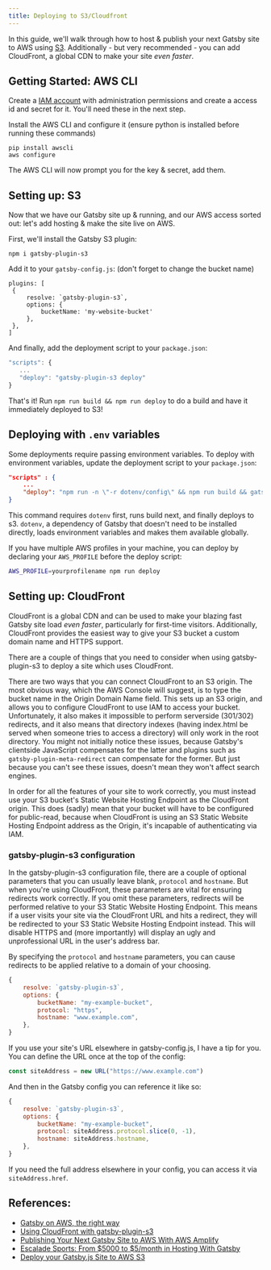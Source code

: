 ```yaml
---
title: Deploying to S3/Cloudfront
---
```


In this guide, we'll walk through how to host & publish your next Gatsby site to AWS using [S3](https://aws.amazon.com/s3/).
Additionally - but very recommended - you can add CloudFront, a global CDN to make your site _even faster_.

## Getting Started: AWS CLI

Create a [IAM account](https://console.aws.amazon.com/iam/home?#) with administration permissions and create a access id and secret for it.
You'll need these in the next step.

Install the AWS CLI and configure it (ensure python is installed before running these commands)

```shell
pip install awscli
aws configure
```

The AWS CLI will now prompt you for the key & secret, add them.

## Setting up: S3

Now that we have our Gatsby site up & running, and our AWS access sorted out: let's add hosting & make the site live on AWS.

First, we'll install the Gatsby S3 plugin:

```shell
npm i gatsby-plugin-s3
```

Add it to your `gatsby-config.js`: (don't forget to change the bucket name)

```
plugins: [
 {
     resolve: `gatsby-plugin-s3`,
     options: {
         bucketName: 'my-website-bucket'
     },
 },
]
```

And finally, add the deployment script to your `package.json`:

```js
"scripts": {
   ...
   "deploy": "gatsby-plugin-s3 deploy"
}
```

That's it!
Run `npm run build && npm run deploy` to do a build and have it immediately deployed to S3!

## Deploying with `.env` variables

Some deployments require passing environment variables. To deploy with environment variables, update the deployment script to your `package.json`:

```js:title=package.json
"scripts" : {
    ...
    "deploy": "npm run -n \"-r dotenv/config\" && npm run build && gatsby-plugin-s3 deploy"
}
```

This command requires `dotenv` first, runs build next, and finally deploys to s3. `dotenv`, a dependency of Gatsby that doesn't need to be installed directly, loads environment variables and makes them available globally.

If you have multiple AWS profiles in your machine, you can deploy by declaring your `AWS_PROFILE` before the deploy script:

```sh
AWS_PROFILE=yourprofilename npm run deploy
```

## Setting up: CloudFront

CloudFront is a global CDN and can be used to make your blazing fast Gatsby site load _even faster_, particularly for first-time visitors. Additionally, CloudFront provides the easiest way to give your S3 bucket a custom domain name and HTTPS support.

There are a couple of things that you need to consider when using gatsby-plugin-s3 to deploy a site which uses CloudFront.

There are two ways that you can connect CloudFront to an S3 origin. The most obvious way, which the AWS Console will suggest, is to type the bucket name in the Origin Domain Name field. This sets up an S3 origin, and allows you to configure CloudFront to use IAM to access your bucket. Unfortunately, it also makes it impossible to perform serverside (301/302) redirects, and it also means that directory indexes (having index.html be served when someone tries to access a directory) will only work in the root directory. You might not initially notice these issues, because Gatsby's clientside JavaScript compensates for the latter and plugins such as `gatsby-plugin-meta-redirect` can compensate for the former. But just because you can't see these issues, doesn't mean they won't affect search engines.

In order for all the features of your site to work correctly, you must instead use your S3 bucket's Static Website Hosting Endpoint as the CloudFront origin. This does (sadly) mean that your bucket will have to be configured for public-read, because when CloudFront is using an S3 Static Website Hosting Endpoint address as the Origin, it's incapable of authenticating via IAM.

### gatsby-plugin-s3 configuration

In the gatsby-plugin-s3 configuration file, there are a couple of optional parameters that you can usually leave blank, `protocol` and `hostname`. But when you're using CloudFront, these parameters are vital for ensuring redirects work correctly. If you omit these parameters, redirects will be performed relative to your S3 Static Website Hosting Endpoint. This means if a user visits your site via the CloudFront URL and hits a redirect, they will be redirected to your S3 Static Website Hosting Endpoint instead. This will disable HTTPS and (more importantly) will display an ugly and unprofessional URL in the user's address bar.

By specifying the `protocol` and `hostname` parameters, you can cause redirects to be applied relative to a domain of your choosing.

```javascript
{
    resolve: `gatsby-plugin-s3`,
    options: {
        bucketName: "my-example-bucket",
        protocol: "https",
        hostname: "www.example.com",
    },
}
```

If you use your site's URL elsewhere in gatsby-config.js, I have a tip for you. You can define the URL once at the top of the config:

```javascript
const siteAddress = new URL("https://www.example.com")
```

And then in the Gatsby config you can reference it like so:

```javascript
{
    resolve: `gatsby-plugin-s3`,
    options: {
        bucketName: "my-example-bucket",
        protocol: siteAddress.protocol.slice(0, -1),
        hostname: siteAddress.hostname,
    },
}
```

If you need the full address elsewhere in your config, you can access it via `siteAddress.href`.

## References:

- [Gatsby on AWS, the right way](https://blog.joshwalsh.me/aws-gatsby/)
- [Using CloudFront with gatsby-plugin-s3](https://github.com/jariz/gatsby-plugin-s3/blob/master/recipes/with-cloudfront.md)
- [Publishing Your Next Gatsby Site to AWS With AWS Amplify](/blog/2018-08-24-gatsby-aws-hosting/)
- [Escalade Sports: From $5000 to \$5/month in Hosting With Gatsby](/blog/2018-06-14-escalade-sports-from-5000-to-5-in-hosting/)
- [Deploy your Gatsby.js Site to AWS S3](https://benenewton.com/deploy-your-gatsby-js-site-to-aws-s-3)
